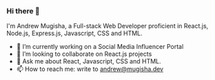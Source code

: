 ### Hi there 👋

I'm Andrew Mugisha, a Full-stack Web Developer proficient in React.js, Node.js, Express.js, Javascript, CSS and HTML. 

- 🔭 I’m currently working on a Social Media Influencer Portal
- 👯 I’m looking to collaborate on React.js projects
- 💬 Ask me about React, Javascript, CSS and HTML.
- 📫 How to reach me: write to andrew@mugisha.dev
<!--
**andrew-mugisha/andrew-mugisha** is a ✨ _special_ ✨ repository because its `README.md` (this file) appears on your GitHub profile.

Here are some ideas to get you started:

- 🔭 I’m currently working on ...
- 🌱 I’m currently learning ...
- 👯 I’m looking to collaborate on ...
- 🤔 I’m looking for help with ...
- 💬 Ask me about ...
- 📫 How to reach me: ...
- 😄 Pronouns: ...
- ⚡ Fun fact: ...
-->
